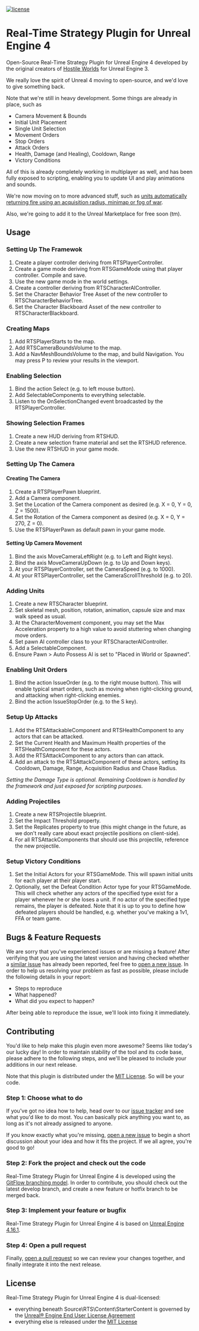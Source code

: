 [![license](https://img.shields.io/github/license/npruehs/ue4-rts.svg?maxAge=2592000)](https://github.com/npruehs/ue4-rts/blob/develop/LICENSE)

# Real-Time Strategy Plugin for Unreal Engine 4

Open-Source Real-Time Strategy Plugin for Unreal Engine 4 developed by the original creators of [Hostile Worlds](http://www.indiedb.com/games/hostile-worlds/) for Unreal Engine 3.

We really love the spirit of Unreal 4 moving to open-source, and we'd love to give something back.

Note that we're still in heavy development. Some things are already in place, such as

* Camera Movement & Bounds
* Initial Unit Placement
* Single Unit Selection
* Movement Orders
* Stop Orders
* Attack Orders
* Health, Damage (and Healing), Cooldown, Range
* Victory Conditions

All of this is already completely working in multiplayer as well, and has been fully exposed to scripting, enabling you to update UI and play animations and sounds.

We're now moving on to more advanced stuff, such as [units automatically returning fire using an acquisition radius, minimap or fog of war](https://github.com/npruehs/ue4-rts/issues).

Also, we're going to add it to the Unreal Marketplace for free soon (tm).

## Usage

### Setting Up The Framewok

1. Create a player controller deriving from RTSPlayerController.
1. Create a game mode deriving from RTSGameMode using that player controller. Compile and save.
1. Use the new game mode in the world settings.
1. Create a controller deriving from RTSCharacterAIController.
1. Set the Character Behavior Tree Asset of the new controller to RTSCharacterBehaviorTree.
1. Set the Character Blackboard Asset of the new controller to RTSCharacterBlackboard.

### Creating Maps

1. Add RTSPlayerStarts to the map.
1. Add RTSCameraBoundsVolume to the map.
1. Add a NavMeshBoundsVolume to the map, and build Navigation. You may press P to review your results in the viewport.

### Enabling Selection

1. Bind the action Select (e.g. to left mouse button).
1. Add SelectableComponents to everything selectable.
1. Listen to the OnSelectionChanged event broadcasted by the RTSPlayerController.

### Showing Selection Frames

1. Create a new HUD deriving from RTSHUD.
1. Create a new selection frame material and set the RTSHUD reference.
1. Use the new RTSHUD in your game mode.

### Setting Up The Camera

#### Creating The Camera

1. Create a RTSPlayerPawn blueprint.
1. Add a Camera component.
1. Set the Location of the Camera component as desired (e.g. X = 0, Y = 0, Z = 1500).
1. Set the Rotation of the Camera component as desired (e.g. X = 0, Y = 270, Z = 0).
1. Use the RTSPlayerPawn as default pawn in your game mode.

#### Setting Up Camera Movement

1. Bind the axis MoveCameraLeftRight (e.g. to Left and Right keys).
1. Bind the axis MoveCameraUpDown (e.g. to Up and Down keys).
1. At your RTSPlayerController, set the CameraSpeed (e.g. to 1000).
1. At your RTSPlayerController, set the CameraScrollThreshold (e.g. to 20).

### Adding Units

1. Create a new RTSCharacter blueprint.
1. Set skeletal mesh, position, rotation, animation, capsule size and max walk speed as usual.
1. At the CharacterMovement component, you may set the Max Acceleration property to a high value to avoid stuttering when changing move orders.
1. Set pawn AI controller class to your RTSCharacterAIController.
1. Add a SelectableComponent.
1. Ensure Pawn > Auto Possess AI is set to "Placed in World or Spawned".

### Enabling Unit Orders

1. Bind the action IssueOrder (e.g. to the right mouse button). This will enable typical smart orders, such as moving when right-clicking ground, and attacking when right-clicking enemies.
1. Bind the action IssueStopOrder (e.g. to the S key).

### Setup Up Attacks

1. Add the RTSAttackableComponent and RTSHealthComponent to any actors that can be attacked.
1. Set the Current Health and Maximum Health properties of the RTSHealthComponent for these actors.
1. Add the RTSAttackComponent to any actors than can attack.
1. Add an attack to the RTSAttackComponent of these actors, setting its Cooldown, Damage, Range, Acquisition Radius and Chase Radius.

_Setting the Damage Type is optional. Remaining Cooldown is handled by the framework and just exposed for scripting purposes._

### Adding Projectiles

1. Create a new RTSProjectile blueprint.
1. Set the Impact Threshold property.
1. Set the Replicates property to true (this might change in the future, as we don't really care about exact projectile positions on client-side).
1. For all RTSAttackComponents that should use this projectile, reference the new projectile.

### Setup Victory Conditions

1. Set the Initial Actors for your RTSGameMode. This will spawn initial units for each player at their player start.
1. Optionally, set the Defeat Condition Actor type for your RTSGameMode. This will check whether any actors of the specified type exist for a player whenever he or she loses a unit. If no actor of the specified type remains, the player is defeated. Note that it is up to you to define how defeated players should be handled, e.g. whether you've making a 1v1, FFA or team game.

## Bugs & Feature Requests

We are sorry that you've experienced issues or are missing a feature! After verifying that you are using the latest version and having checked whether a [similar issue](https://github.com/npruehs/ue4-rts/issues) has already been reported, feel free to [open a new issue](https://github.com/npruehs/ue4-rts/issues/new). In order to help us resolving your problem as fast as possible, please include the following details in your report:

* Steps to reproduce
* What happened?
* What did you expect to happen?

After being able to reproduce the issue, we'll look into fixing it immediately.

## Contributing

You'd like to help make this plugin even more awesome? Seems like today's our lucky day! In order to maintain stability of the tool and its code base, please adhere to the following steps, and we'll be pleased to include your additions in our next release.

Note that this plugin is distributed under the [MIT License](https://github.com/npruehs/ue4-rts/blob/develop/LICENSE). So will be your code.

### Step 1: Choose what to do

If you've got no idea how to help, head over to our [issue tracker](https://github.com/npruehs/ue4-rts/issues) and see what you'd like to do most. You can basically pick anything you want to, as long as it's not already assigned to anyone.

If you know exactly what you're missing, [open a new issue](https://github.com/npruehs/ue4-rts/issues/new) to begin a short discussion about your idea and how it fits the project. If we all agree, you're good to go!

### Step 2: Fork the project and check out the code

Real-Time Strategy Plugin for Unreal Engine 4 is developed using the [GitFlow branching model](http://nvie.com/posts/a-successful-git-branching-model/). In order to contribute, you should check out the latest develop branch, and create a new feature or hotfix branch to be merged back.

### Step 3: Implement your feature or bugfix

Real-Time Strategy Plugin for Unreal Engine 4 is based on [Unreal Engine 4.16.1](https://www.unrealengine.com/).

### Step 4: Open a pull request

Finally, [open a pull request](https://help.github.com/articles/creating-a-pull-request/) so we can review your changes together, and finally integrate it into the next release.

## License

Real-Time Strategy Plugin for Unreal Engine 4 is dual-licensed:

* everything beneath Source\RTS\Content\StarterContent is governed by the [Unreal® Engine End User License Agreement](https://www.unrealengine.com/eula) 
* everything else is released under the [MIT License](https://github.com/npruehs/ue4-rts/blob/develop/LICENSE)
